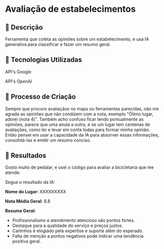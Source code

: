 # Avaliação de estabelecimentos

## 📒 Descrição
Ferramenta que coleta as opiniões sobre um estabelecimento, e usa IA generativa para classificar e fazer um resumo geral.

## 🤖 Tecnologias Utilizadas
API's Google

API's OpenAI

## 🧐 Processo de Criação
Sempre que procuro avaliaçãos no maps ou ferramentas parecidas, não me agrada as opiniões que não condizem com a nota, exemplo "Ótimo lugar, adorei (nota 4)". Também acho confuso ficar lendo pontualmente as opiniões, parece que uma anula a outra, e se um lugar tem centenas de avaliações, como ler e levar em conta todas para formar minha opinião. Então pensei em usar a capacidade da IA para absorver essas informações, consolidá-las e emitir um resumo conciso.


## 🚀 Resultados
Gosto muito de pedalar, e usei o código para avaliar a bicicletaria que me atende:

Segue o resultado da IA:

**Nome do Lugar:** XXXXXXXXX

**Nota Média Geral:** 8.8

**Resumo Geral:**
- Profissionalismo e atendimento atencioso são pontos fortes.
- Destaque para a qualidade do serviço e preços justos.
- Carlinhos é elogiado pela expertise e suporte além do esperado.
- Falta de menção a pontos negativos pode indicar uma tendência positiva geral.
